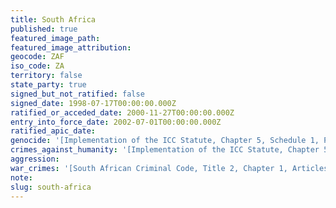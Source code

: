 ```yaml
---
title: South Africa
published: true
featured_image_path:
featured_image_attribution:
geocode: ZAF
iso_code: ZA
territory: false
state_party: true
signed_but_not_ratified: false
signed_date: 1998-07-17T00:00:00.000Z
ratified_or_acceded_date: 2000-11-27T00:00:00.000Z
entry_into_force_date: 2002-07-01T00:00:00.000Z
ratified_apic_date:
genocide: '[Implementation of the ICC Statute, Chapter 5, Schedule 1, Part 1](https://iccdb.hrlc.net/data/doc/43/keyword/46/)'
crimes_against_humanity: '[Implementation of the ICC Statute, Chapter 5, Schedule 1, Part 2](https://iccdb.hrlc.net/data/doc/43/keyword/13/)'
aggression:
war_crimes: '[South African Criminal Code, Title 2, Chapter 1, Articles 282-284](https://www.legal-tools.org/en/go-to-database/national-implementing-legislation-database/) [South Africa: Implementation of the ICC Statute, Chapter 5, Schedule 1, Part 3](https://iccdb.hrlc.net/data/doc/43/keyword/145/)'
note:
slug: south-africa
---
```



